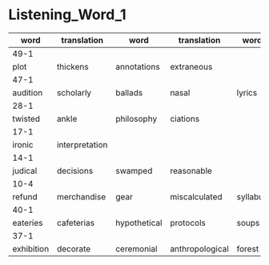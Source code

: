 # Listening_Word_1

|word|translation|word|translation|word|translation|word|translation|
|---|---|---|---|---|---|---|---|
|49-1|
|plot|thickens|annotations|extraneous|
|47-1|
|audition|scholarly|ballads|nasal|lyrics|castles|royalty|lords|stuff|antique|
|28-1|
|twisted|ankle|philosophy|ciations|
|17-1|
|ironic|interpretation|
|14-1|
|judical|decisions|swamped|reasonable|
|10-4|
|refund|merchandise|gear|miscalculated|syllabus|pushy|intrigued|
|40-1|
|eateries|cafeterias|hypothetical|protocols|soups|salads|dessert|desert|bakery|slice|
|37-1|
|exhibition|decorate|ceremonial|anthropological|forest|coast|decay|booklets|curator|

